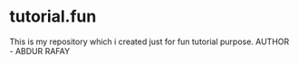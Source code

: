 # tutorial.fun
This is my repository which i created just for fun tutorial purpose.
AUTHOR - ABDUR RAFAY
